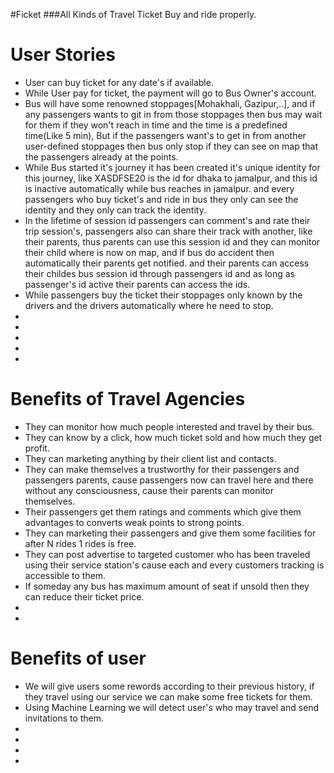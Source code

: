 #Ficket
###All Kinds of Travel Ticket Buy and ride properly.

# User Stories
* User can buy ticket for any date's if available.
* While User pay for ticket, the payment will go to Bus Owner's account.
* Bus will have some renowned stoppages[Mohakhali, Gazipur,..], and if any passengers wants to git in from those stoppages then bus may wait for them if they won't reach in time
  and the time is a predefined time(Like 5 min), But if the passengers want's to get in from another user-defined stoppages
  then bus only stop if they can see on map that the passengers already at the points.
* While Bus started it's journey it has been created it's unique identity for this journey, like XASDFSE20 is the id for dhaka to jamalpur, and this id is inactive automatically while bus reaches in jamalpur. and every passengers who
  buy ticket's and ride in bus they only can see the identity and they only can track the identity.
* In the lifetime of session id passengers can comment's and rate their trip session's, passengers also can share their track with another, like their parents, thus parents can use this session id and
  they can monitor their child where is now on map, and if bus do accident then automatically their parents get notified.
  and their parents can access their childes bus session id through passengers id and as long as passenger's id active their parents can access the ids.
* While passengers buy the ticket their stoppages only known by the drivers and the drivers automatically where
  he need to stop.
* 
* 
* 
* 
* 
# Benefits of Travel Agencies
* They can monitor how much people interested and travel by their bus.
* They can know by a click, how much ticket sold and how much they get profit.
* They can marketing anything by their client list and contacts.
* They can make themselves a trustworthy for their passengers and passengers parents, cause passengers now can travel here and there without any consciousness, cause their parents can monitor themselves.
* Their passengers get them ratings and comments which give them advantages to converts weak points to strong points.
* They can marketing their passengers and give them some facilities for after N rides 1 rides is free.
* They can post advertise to targeted customer who has been traveled using their service station's cause each and every customers tracking is accessible to them.
* If someday any bus has maximum amount of seat if unsold then they can reduce their ticket price.
* 
* 
# Benefits of user
* We will give users some rewords according to their previous history, if they travel using our service we can make some free tickets for them.
* Using Machine Learning we will detect user's who may travel and send invitations to them.
* 
* 
* 
* 